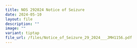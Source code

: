 ```yaml
---
title: NOS 292024 Notice of Seizure
date: 2024-05-10
layout: file
description: ""
image: ""
variant: tiptap
file_url: /files/Notice_of_Seizure_29_2024___JMH1156.pdf
---
```

